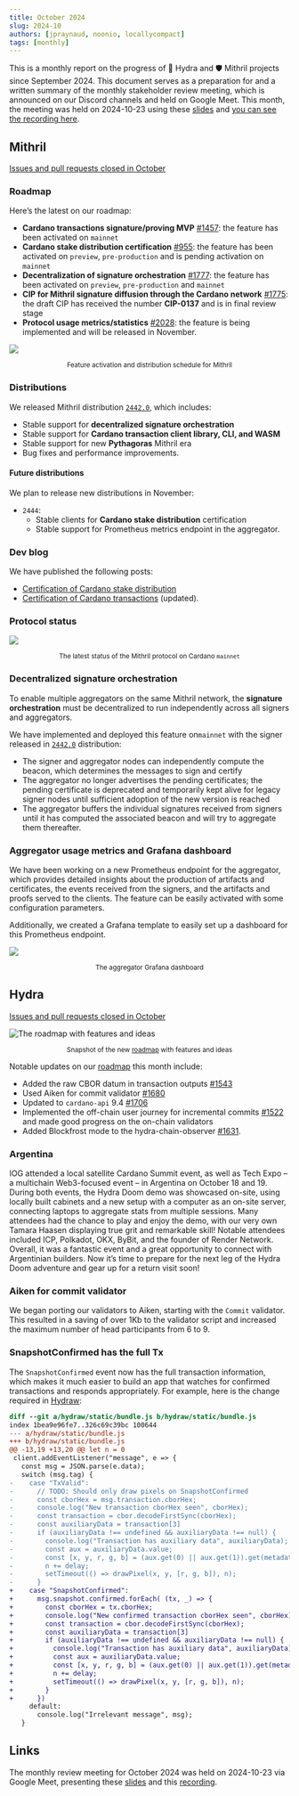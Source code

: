 ```yaml
---
title: October 2024
slug: 2024-10
authors: [jpraynaud, noonio, locallycompact]
tags: [monthly]
---
```


This is a monthly report on the progress of 🐲 Hydra and 🛡 Mithril projects since September 2024. This document serves as a preparation for and a written summary of the monthly stakeholder review meeting, which is announced on our Discord channels and held on Google Meet. This month, the meeting was held on 2024-10-23 using these [slides][slides] and [you can see the recording here][recording].

## Mithril

[Issues and pull requests closed in October](https://github.com/input-output-hk/mithril/issues?q=is%3Aclosed+sort%3Aupdated-desc+closed%3A2024-10-01..2024-10-31)

### Roadmap

Here’s the latest on our roadmap:

- **Cardano transactions signature/proving MVP** [#1457](https://github.com/input-output-hk/mithril/issues/1457): the feature has been activated on `mainnet`
- **Cardano stake distribution certification** [#955](https://github.com/input-output-hk/mithril/issues/955): the feature has been activated on `preview`, `pre-production` and is pending activation on `mainnet`
- **Decentralization of signature orchestration** [#1777](https://github.com/input-output-hk/mithril/issues/1777): the feature has been activated on `preview`, `pre-production` and `mainnet`
- **CIP for Mithril signature diffusion through the Cardano network** [#1775](https://github.com/input-output-hk/mithril/issues/1775): the draft CIP has received the number **CIP-0137** and is in final review stage
- **Protocol usage metrics/statistics** [#2028](https://github.com/input-output-hk/mithril/issues/2028): the feature is being implemented and will be released in November.

![](img/2024-10-mithril-features-distributions.png)
<small><center>Feature activation and distribution schedule for Mithril</center></small>

### Distributions

We released Mithril distribution [`2442.0`](https://github.com/input-output-hk/mithril/releases/tag/2442.0), which includes:

- Stable support for **decentralized signature orchestration**
- Stable support for **Cardano transaction client library, CLI, and WASM**
- Stable support for new **Pythagoras** Mithril era
- Bug fixes and performance improvements.

#### Future distributions

We plan to release new distributions in November:

- `2444`:
  - Stable clients for **Cardano stake distribution** certification
  - Stable support for Prometheus metrics endpoint in the aggregator.

### Dev blog

We have published the following posts:

- [Certification of Cardano stake distribution](https://mithril.network/doc/dev-blog/2024/10/15/cardano-stake-distribution-certification)
- [Certification of Cardano transactions](https://mithril.network/doc/dev-blog/2024/07/30/cardano-transaction-certification) (updated).

### Protocol status

![](img/2024-10-mithril-protocol-status.png)
<small><center>The latest status of the Mithril protocol on Cardano `mainnet`</center></small>

### Decentralized signature orchestration

To enable multiple aggregators on the same Mithril network, the **signature orchestration** must be decentralized to run independently across all signers and aggregators.

We have implemented and deployed this feature on`mainnet` with the signer released in [`2442.0`](https://github.com/input-output-hk/mithril/releases/tag/2442.0) distribution:

- The signer and aggregator nodes can independently compute the beacon, which determines the messages to sign and certify
- The aggregator no longer advertises the pending certificates; the pending certificate is deprecated and temporarily kept alive for legacy signer nodes until sufficient adoption of the new version is reached
- The aggregator buffers the individual signatures received from signers until it has computed the associated beacon and will try to aggregate them thereafter.

### Aggregator usage metrics and Grafana dashboard

We have been working on a new Prometheus endpoint for the aggregator, which provides detailed insights about the production of artifacts and certificates, the events received from the signers, and the artifacts and proofs served to the clients. The feature can be easily activated with some configuration parameters.

Additionally, we created a Grafana template to easily set up a dashboard for this Prometheus endpoint.

![](img/2024-10-mithril-prometheus-metrics.png)
<small><center>The aggregator Grafana dashboard</center></small>

## Hydra

[Issues and pull requests closed in October](https://github.com/cardano-scaling/hydra/issues?q=is%3Aclosed+sort%3Aupdated-desc+closed%3A2024-10-01..2024-10-31)

![The roadmap with features and ideas](./img/2024-10-hydra-roadmap.png)
<small><center>Snapshot of the new [roadmap](https://github.com/orgs/cardano-scaling/projects/7/views/1) with features and ideas</center></small>

Notable updates on our [roadmap](https://github.com/orgs/cardano-scaling/projects/7/views/1) this month include:

- Added the raw CBOR datum in transaction outputs [#1543](https://github.com/cardano-scaling/hydra/issues/1543)
- Used Aiken for commit validator [#1680](https://github.com/cardano-scaling/hydra/pull/1680)
- Updated to `cardano-api` 9.4 [#1706](https://github.com/cardano-scaling/hydra/pull/1706)
- Implemented the off-chain user journey for incremental commits [#1522](https://github.com/cardano-scaling/hydra/issues/1522) and made good progress on the on-chain validators
- Added Blockfrost mode to the hydra-chain-observer [#1631](https://github.com/cardano-scaling/hydra/pull/1631).

### Argentina

IOG attended a local satellite Cardano Summit event, as well as Tech Expo – a multichain Web3-focused event – in Argentina on October 18 and 19. During both events, the Hydra Doom demo was showcased on-site, using locally built cabinets and a new setup with a computer as an on-site server, connecting laptops to aggregate stats from multiple sessions. Many attendees had the chance to play and enjoy the demo, with our very own Tamara Haasen displaying true grit and remarkable skill! Notable attendees included ICP, Polkadot, OKX, ByBit, and the founder of Render Network. Overall, it was a fantastic event and a great opportunity to connect with Argentinian builders. Now it’s time to prepare for the next leg of the Hydra Doom adventure and gear up for a return visit soon!

### Aiken for commit validator

We began porting our validators to Aiken, starting with the `Commit` validator. This resulted in a saving of over 1Kb to the validator script and increased the maximum number of head participants from 6 to 9.

### SnapshotConfirmed has the full Tx

The `SnapshotConfirmed` event now has the full transaction information,
which makes it much easier to build an app that watches for confirmed
transactions and responds appropriately. For example, here is the change
required in [Hydraw](http://hydraw.hydra.family/):

```diff
diff --git a/hydraw/static/bundle.js b/hydraw/static/bundle.js
index 1bea9e96fe7..326c69c39bc 100644
--- a/hydraw/static/bundle.js
+++ b/hydraw/static/bundle.js
@@ -13,19 +13,20 @@ let n = 0
 client.addEventListener("message", e => {
   const msg = JSON.parse(e.data);
   switch (msg.tag) {
-    case "TxValid":
-      // TODO: Should only draw pixels on SnapshotConfirmed
-      const cborHex = msg.transaction.cborHex;
-      console.log("New transaction cborHex seen", cborHex);
-      const transaction = cbor.decodeFirstSync(cborHex);
-      const auxiliaryData = transaction[3]
-      if (auxiliaryData !== undefined && auxiliaryData !== null) {
-        console.log("Transaction has auxiliary data", auxiliaryData);
-        const aux = auxiliaryData.value;
-        const [x, y, r, g, b] = (aux.get(0) || aux.get(1)).get(metadataLabel);
-        n += delay;
-        setTimeout(() => drawPixel(x, y, [r, g, b]), n);
-      }
+    case "SnapshotConfirmed":
+      msg.snapshot.confirmed.forEach( (tx, _) => {
+        const cborHex = tx.cborHex;
+        console.log("New confirmed transaction cborHex seen", cborHex);
+        const transaction = cbor.decodeFirstSync(cborHex);
+        const auxiliaryData = transaction[3]
+        if (auxiliaryData !== undefined && auxiliaryData !== null) {
+          console.log("Transaction has auxiliary data", auxiliaryData);
+          const aux = auxiliaryData.value;
+          const [x, y, r, g, b] = (aux.get(0) || aux.get(1)).get(metadataLabel);
+          n += delay;
+          setTimeout(() => drawPixel(x, y, [r, g, b]), n);
+        }
+      })
     default:
       console.log("Irrelevant message", msg);
   }
```

## Links

The monthly review meeting for October 2024 was held on 2024-10-23 via Google Meet,
presenting these [slides][slides] and this [recording][recording].

[slides]: https://docs.google.com/presentation/d/1Ac11zpeJRpDPTMALakMc5wrpPGJHVSboGK04KvZtmuk/edit#slide=id.g1f87a7454a5_0_1392
[recording]: https://drive.google.com/file/d/1ZM2Pcxw3U1OwHHLCC7b9EK3h-YqfG3zI/view
